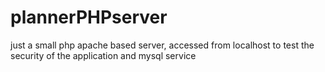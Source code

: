 # plannerPHPserver
just a small php apache based server, accessed from localhost to test the security of the application and mysql service
